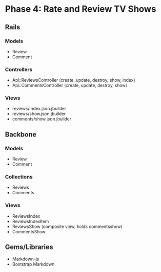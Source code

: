 # Phase 4: Rate and Review TV Shows

## Rails
### Models
* Review
* Comment

### Controllers
* Api::ReviewsController (create, update, destroy, show, index)
* Api::CommentsController (create, update, destroy, show)

### Views
* reviews/index.json.jbuilder
* reviews/show.json.jbuilder
* comments/show.json.jbuilder

## Backbone
### Models
* Review
* Comment

### Collections
* Reviews
* Comments

### Views
* ReviewsIndex
* ReviewsIndexItem
* ReviewsShow (composite view, holds commentsshow)
* CommentsShow

## Gems/Libraries
* Markdown-js
* Bootstrap Markdown